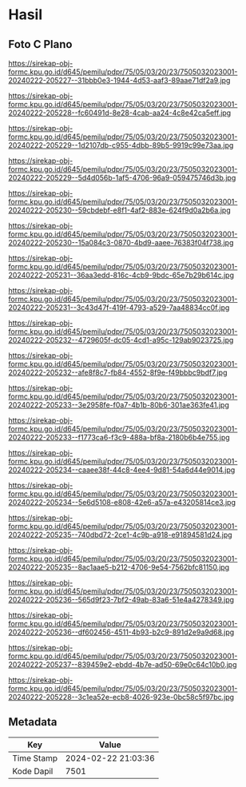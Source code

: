 # Hasil

## Foto C Plano

https://sirekap-obj-formc.kpu.go.id/d645/pemilu/pdpr/75/05/03/20/23/7505032023001-20240222-205227--31bbb0e3-1944-4d53-aaf3-89aae71df2a9.jpg

https://sirekap-obj-formc.kpu.go.id/d645/pemilu/pdpr/75/05/03/20/23/7505032023001-20240222-205228--fc60491d-8e28-4cab-aa24-4c8e42ca5eff.jpg

https://sirekap-obj-formc.kpu.go.id/d645/pemilu/pdpr/75/05/03/20/23/7505032023001-20240222-205229--1d2107db-c955-4dbb-89b5-9919c99e73aa.jpg

https://sirekap-obj-formc.kpu.go.id/d645/pemilu/pdpr/75/05/03/20/23/7505032023001-20240222-205229--5d4d056b-1af5-4706-96a9-059475746d3b.jpg

https://sirekap-obj-formc.kpu.go.id/d645/pemilu/pdpr/75/05/03/20/23/7505032023001-20240222-205230--59cbdebf-e8f1-4af2-883e-624f9d0a2b6a.jpg

https://sirekap-obj-formc.kpu.go.id/d645/pemilu/pdpr/75/05/03/20/23/7505032023001-20240222-205230--15a084c3-0870-4bd9-aaee-76383f04f738.jpg

https://sirekap-obj-formc.kpu.go.id/d645/pemilu/pdpr/75/05/03/20/23/7505032023001-20240222-205231--36aa3edd-816c-4cb9-9bdc-65e7b29b614c.jpg

https://sirekap-obj-formc.kpu.go.id/d645/pemilu/pdpr/75/05/03/20/23/7505032023001-20240222-205231--3c43d47f-419f-4793-a529-7aa48834cc0f.jpg

https://sirekap-obj-formc.kpu.go.id/d645/pemilu/pdpr/75/05/03/20/23/7505032023001-20240222-205232--4729605f-dc05-4cd1-a95c-129ab9023725.jpg

https://sirekap-obj-formc.kpu.go.id/d645/pemilu/pdpr/75/05/03/20/23/7505032023001-20240222-205232--afe8f8c7-fb84-4552-8f9e-f49bbbc9bdf7.jpg

https://sirekap-obj-formc.kpu.go.id/d645/pemilu/pdpr/75/05/03/20/23/7505032023001-20240222-205233--3e2958fe-f0a7-4b1b-80b6-301ae363fe41.jpg

https://sirekap-obj-formc.kpu.go.id/d645/pemilu/pdpr/75/05/03/20/23/7505032023001-20240222-205233--f1773ca6-f3c9-488a-bf8a-2180b6b4e755.jpg

https://sirekap-obj-formc.kpu.go.id/d645/pemilu/pdpr/75/05/03/20/23/7505032023001-20240222-205234--caaee38f-44c8-4ee4-9d81-54a6d44e9014.jpg

https://sirekap-obj-formc.kpu.go.id/d645/pemilu/pdpr/75/05/03/20/23/7505032023001-20240222-205234--5e6d5108-e808-42e6-a57a-e43205814ce3.jpg

https://sirekap-obj-formc.kpu.go.id/d645/pemilu/pdpr/75/05/03/20/23/7505032023001-20240222-205235--740dbd72-2ce1-4c9b-a918-e91894581d24.jpg

https://sirekap-obj-formc.kpu.go.id/d645/pemilu/pdpr/75/05/03/20/23/7505032023001-20240222-205235--8ac1aae5-b212-4706-9e54-7562bfc81150.jpg

https://sirekap-obj-formc.kpu.go.id/d645/pemilu/pdpr/75/05/03/20/23/7505032023001-20240222-205236--565d9f23-7bf2-49ab-83a6-51e4a4278349.jpg

https://sirekap-obj-formc.kpu.go.id/d645/pemilu/pdpr/75/05/03/20/23/7505032023001-20240222-205236--df602456-4511-4b93-b2c9-891d2e9a9d68.jpg

https://sirekap-obj-formc.kpu.go.id/d645/pemilu/pdpr/75/05/03/20/23/7505032023001-20240222-205237--839459e2-ebdd-4b7e-ad50-69e0c64c10b0.jpg

https://sirekap-obj-formc.kpu.go.id/d645/pemilu/pdpr/75/05/03/20/23/7505032023001-20240222-205228--3c1ea52e-ecb8-4026-923e-0bc58c5f97bc.jpg


## Metadata

| Key        | Value               |
| ---------- | ------------------- |
| Time Stamp | 2024-02-22 21:03:36 |
| Kode Dapil | 7501                |



